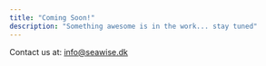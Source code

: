 ```yaml
---
title: "Coming Soon!"
description: "Something awesome is in the work... stay tuned"
---
```

Contact us at: info@seawise.dk